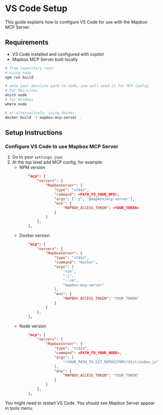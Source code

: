 # VS Code Setup

This guide explains how to configure VS Code for use with the Mapbox MCP Server.

## Requirements

- VS Code installed and configured with copilot
- Mapbox MCP Server built locally

```sh
# from repository root:
# using node
npm run build

# note your absolute path to node, you will need it for MCP config
# For Mac/Linux
which node
# For Windows
where node

# or alternatively, using docker
docker build -t mapbox-mcp-server .
```

## Setup Instructions

### Configure VS Code to use Mapbox MCP Server

1. Go to your `settings.json`
1. At the top level add MCP config, for example:
   - NPM version
     ```json
         "mcp": {
             "servers": {
                 "MapboxServer": {
                     "type": "stdio",
                     "command": <PATH_TO_YOUR_NPX>,
                     "args": ["-y", "@mapbox/mcp-server"],
                     "env": {
                         "MAPBOX_ACCESS_TOKEN": <YOUR_TOKEN>
                     }
                 }
             },
         },
     ```
   - Docker version
     ```json
         "mcp": {
             "servers": {
                 "MapboxServer": {
                     "type": "stdio",
                     "command": "docker",
                     "args": [
                         "run",
                         "-i",
                         "--rm",
                         "mapbox-mcp-server"
                     ],
                     "env": {
                         "MAPBOX_ACCESS_TOKEN": "YOUR_TOKEN"
                     }
                 }
             },
         },
     ```
   - Node version
     ```json
         "mcp": {
             "servers": {
                 "MapboxServer": {
                     "type": "stdio",
                     "command": <PATH_TO_YOUR_NODE>,
                     "args": [
                         "/YOUR_PATH_TO_GIT_REPOSITORY/dist/index.js"
                     ],
                     "env": {
                         "MAPBOX_ACCESS_TOKEN": "YOUR_TOKEN"
                     }
                 }
             },
         },
     ```

You might need to restart VS Code. You should see Mapbox Server appear in tools menu.
